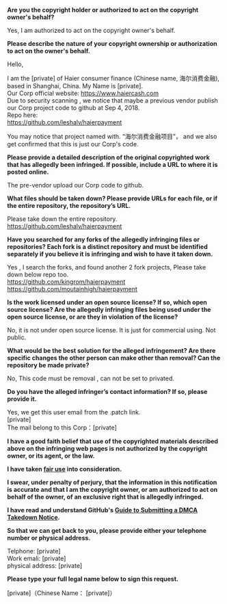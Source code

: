 **Are you the copyright holder or authorized to act on the copyright owner's behalf?**

Yes, I am authorized to act on the copyright owner's behalf.

**Please describe the nature of your copyright ownership or authorization to act on the owner's behalf.**

Hello,

I am the [private] of Haier consumer finance (Chinese name, 海尔消费金融), based in Shanghai, China. My Name is [private].  
Our Corp official website: https://www.haiercash.com  
Due to security scanning , we notice that maybe a previous vendor publish our Corp project code to github at Sep 4, 2018.  
Repo here:  
https://github.com/leshalv/haierpayment

You may notice that project named with. “海尔消费金融项目”， and we also get confirmed that this is just our Corp's code.

**Please provide a detailed description of the original copyrighted work that has allegedly been infringed. If possible, include a URL to where it is posted online.**

The pre-vendor upload our Corp code to github.

**What files should be taken down? Please provide URLs for each file, or if the entire repository, the repository’s URL.**

Please take down the entire repository.  
https://github.com/leshalv/haierpayment

**Have you searched for any forks of the allegedly infringing files or repositories? Each fork is a distinct repository and must be identified separately if you believe it is infringing and wish to have it taken down.**

Yes , I search the forks, and found another 2 fork projects, Please take down below repo too.  
https://github.com/kingrom/haierpayment  
https://github.com/moutainhigh/haierpayment

**Is the work licensed under an open source license? If so, which open source license? Are the allegedly infringing files being used under the open source license, or are they in violation of the license?**

No, it is not under open source license. It is just for commercial using. Not public.

**What would be the best solution for the alleged infringement? Are there specific changes the other person can make other than removal? Can the repository be made private?**

No, This code must be removal , can not be set to privated.

**Do you have the alleged infringer’s contact information? If so, please provide it.**

Yes, we get this user email from the .patch link.  
[private]  
The mail belong to this Corp：[private]

**I have a good faith belief that use of the copyrighted materials described above on the infringing web pages is not authorized by the copyright owner, or its agent, or the law.**

**I have taken <a href="https://www.lumendatabase.org/topics/22">fair use</a> into consideration.**

**I swear, under penalty of perjury, that the information in this notification is accurate and that I am the copyright owner, or am authorized to act on behalf of the owner, of an exclusive right that is allegedly infringed.**

**I have read and understand GitHub's <a href="https://docs.github.com/articles/guide-to-submitting-a-dmca-takedown-notice/">Guide to Submitting a DMCA Takedown Notice</a>.**

**So that we can get back to you, please provide either your telephone number or physical address.**

Telphone: [private]  
Work emali: [private]  
physical address: [private]  

**Please type your full legal name below to sign this request.**

[private]（Chinese Name： [private]）
